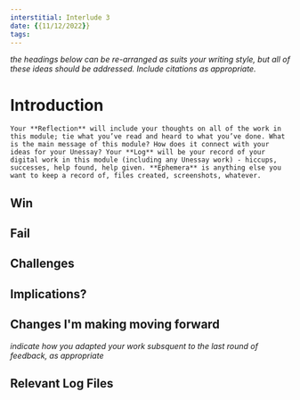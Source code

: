 ```yaml
---
interstitial: Interlude 3
date: {{11/12/2022}}
tags: 
---
```


_the headings below can be re-arranged as suits your writing style, but all of these ideas should be addressed. Include citations as appropriate._

# Introduction 
```
Your **Reflection** will include your thoughts on all of the work in this module; tie what you’ve read and heard to what you’ve done. What is the main message of this module? How does it connect with your ideas for your Unessay? Your **Log** will be your record of your digital work in this module (including any Unessay work) - hiccups, successes, help found, help given. **Ephemera** is anything else you want to keep a record of, files created, screenshots, whatever.
```

## Win

## Fail

## Challenges

## Implications?

## Changes I'm making moving forward
_indicate how you adapted your work subsquent to the last round of feedback, as appropriate_

## Relevant Log Files